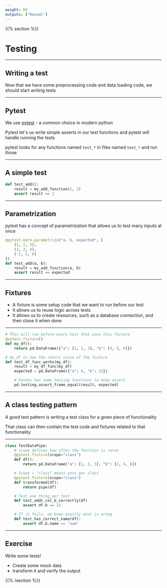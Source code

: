 ```yaml
---
weight: 60
outputs: ["Reveal"]
---
```


{{% section %}}

# Testing

---

## Writing a test

Now that we have some preprocessing code and data loading code, we should start writing tests

---

## Pytest

We use [pytest](https://docs.pytest.org/en/stable/) - a common choice in modern python

Pytest let's us write simple asserts in our test functions and pytest will handle running the tests

pytest looks for any functions named `test_*` in files named `test_*` and run those

---

## A simple test

```python
def test_add():
    result = my_add_function(2, 2)
    assert result == 2
```

---

## Parametrization

pytest has a concept of parametrization that allows us to test many inputs at once

```python
@pytest.mark.parametrize("a, b, expected", [
    (1, 2, 3),
    (2, 2, 4),
    (-2, 2, 0)
])
def test_add(a, b):
    result = my_add_function(a, b)
    assert result == expected
```

---

## Fixtures

- A fixture is some setup code that we want to run before our test
- It allows us to reuse logic across tests
- It allows us to create resources, such as a database connection, and then close it when done

---

```python
# This will run before every test that uses this fixture
@pytest.fixture()
def my_df():
    return pd.DataFrame({"a": [1, 2, 3], "b": [4, 5, 6]})

# my_df is now the return value of the fixture
def test_df_func_works(my_df):
    result = my_df_func(my_df)
    expected = pd.DataFrame({"a": 6, "b": 15})

    # Pandas has some testing functions to help assert
    pd.testing.assert_frame_equal(result, expected)
```

---

## A class testing pattern

A good test pattern is writing a test class for a given piece of functionality

That class can then contain the test code and fixtures related to that functionality

---

```python
class TestDataPipe:
    # scope defines how often the function is rerun
    @pytest.fixture(scope="class")
    def df():
        return pd.DataFrame("a": [1, 2, 3], "b": [2, 4, 6])

    # Scope = "class" means once per class
    @pytest.fixture(scope="class")
    def transformed(df):
        return pipe(df)

    # Test one thing per test
    def test_adds_col_b_correctly(df)
        assert df.b == 12

    # If it fails, we know exactly what is wrong
    def test_has_correct_name(df):
        assert df.b.name == "sum"
```

---

## Exercise

Write some tests!

- Create some mock data 
- transform it and verify the output

{{% /section %}}